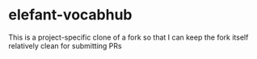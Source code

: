elefant-vocabhub
================

This is a project-specific clone of a fork so that I can keep the fork itself relatively clean for submitting PRs
